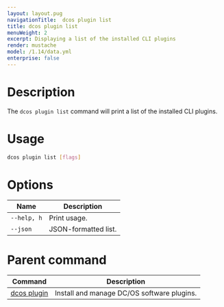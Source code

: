 ```yaml
---
layout: layout.pug
navigationTitle:  dcos plugin list
title: dcos plugin list
menuWeight: 2
excerpt: Displaying a list of the installed CLI plugins
render: mustache
model: /1.14/data.yml
enterprise: false
---
```



# Description

The `dcos plugin list` command will print a list of the installed CLI plugins.

# Usage

```bash
dcos plugin list [flags]
```

# Options

| Name |  Description |
|---------|------------|
| `--help, h`     |  Print usage. |
| `--json`   |   JSON-formatted list. |

# Parent command

| Command | Description |
|---------|-------------|
| [dcos plugin](/mesosphere/dcos/1.14/cli/command-reference/dcos-plugin/)   | Install and manage DC/OS software plugins. |
